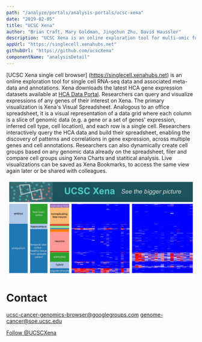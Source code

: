 ```yaml
---
path: "/analyze/portals/analysis-portals/ucsc-xena"
date: "2019-02-05"
title: "UCSC Xena"
author: "Brian Craft, Mary Goldman, Jingchun Zhu, David Haussler"
description: "UCSC Xena is an online exploration tool for multi-omic functional genomics data and associated meta-data and annotations."
appUrl: "https://singlecell.xenahubs.net"
githubUrl: "https://github.com/ucscXena"
componentName: "analysisDetail"
---
```


[UCSC Xena single cell browser] (https://singlecell.xenahubs.net) is an online exploration tool for single cell RNA-seq data and associated meta-data and annotations. Xena downloads the latest HCA gene expression datasets available at [HCA Data Portal](https://prod.data.humancellatlas.org/). Researchers can query and visualize expressions of any genes of their interest on Xena. The primary visualization is Xena's Visual Spreadsheet. Analogous to an office spreadsheet, it is a visual representation of a data grid where each column is a slice of genomic data (e.g. a gene or a set of genes' expression, inferred cell type, cell location), and each row is a single cell.  Researchers interactively query the HCA data and build their spreadsheet, enabling the discovery of patterns and correlations in gene expression, across multiple genes and cell annotations. Researchers can also dynamically create cell groups based on any genomic data already on the spreadsheet, filer and compare cell groups using Xena Charts and statitical analysis. Live visualizations can be saved as Xena Bookmarks, to access the same view again later or be shared with colleagues.

<a href="https://singlecell.xenahubs.net" target="_blank">
  <img src="../_images/portals/ucsc-xena.png" width=800/>
</a>

# Contact
<a href="mailto:ucsc-cancer-genomics-browser@googlegroups.com">ucsc-cancer-genomics-browser@googlegroups.com</a> 
<a href="mailto:genome-cancer@soe.ucsc.edu">genome-cancer@soe.ucsc.edu</a>

<a href="https://twitter.com/UCSCXena">Follow @UCSCXena</a>
